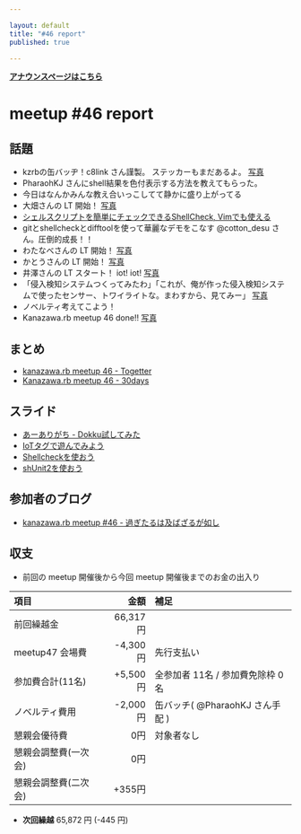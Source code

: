 ```yaml
---

layout: default
title: "#46 report"
published: true

---
```

<!-- 公開時は上記 published: false を true に変更する -->

<div style="text-align: left;"><a href="./"><strong>アナウンスページはこちら</strong></a></div>

# meetup #46 report

## 話題

<!-- 適宜サマライズを記入するか、twitter の #kzrb あたりからピックアップする -->

* kzrbの缶バッヂ！c8link さん謹製。 ステッカーもまだあるよ。 [写真](https://twitter.com/Yukimitsu_Izawa/status/744026676854677505/photo/1)
* PharaohKJ さんにshell結果を色付表示する方法を教えてもらった。
* 今日はなんかみんな教え合いっこしてて静かに盛り上がってる
* 大畑さんの LT 開始！ [写真](https://www.instagram.com/p/BGyP1-YQeqL/)
* [シェルスクリプトを簡単にチェックできるShellCheck, Vimでも使える](http://rcmdnk.github.io/blog/2014/11/26/computer-bash-zsh/)
* gitとshellcheckとdifftoolを使って華麗なデモをこなす @cotton_desu さん。圧倒的成長！！
* わたなべさんの LT 開始！ [写真](https://www.instagram.com/p/BGySE63Qetj/)
* かとうさんの LT 開始！ [写真](https://www.instagram.com/p/BGyUXywwehK/)
* 井澤さんの LT スタート！ iot! iot! [写真](https://www.instagram.com/p/BGyVYqPweiZ/)
* 「侵入検知システムつくってみたわ」「これが、俺が作った侵入検知システムで使ったセンサー、トワイライトな。まわすから、見てみー」 [写真](https://www.instagram.com/p/BGyWc3QwekA/)
* ノベルティ考えてこよう！
* Kanazawa.rb meetup 46 done!! [写真](https://www.instagram.com/p/BGydf0CQev8/)

## まとめ

<!-- Togetter, 30days のリンクをいれる -->

* [kanazawa.rb meetup 46 - Togetter](http://togetter.com/li/989194)
* [Kanazawa.rb meetup 46 - 30days](http://30d.jp/kzrb/36)


## スライド

* [あーありがち - Dokku試してみた](http://aligach.net/diary/20160515.html)
* [IoTタグで遊んでみよう](https://speakerdeck.com/yizawa/iottagudeyou-ndemiyou)
* [Shellcheckを使おう](http://www.slideshare.net/cottondesu/shell-01-shellcheck)
* [shUnit2を使おう](http://www.slideshare.net/cottondesu/shell-02-shunit2)

## 参加者のブログ

* [kanazawa.rb meetup #46 - 過ぎたるは及ばざるが如し](http://cotton-desu.hatenablog.com/entry/2016/06/20/225121)


## 収支

<!-- 適宜更新する(以下は前回のもの) -->

* 前回の meetup 開催後から今回 meetup 開催後までのお金の出入り

|項目                 |金額         |補足                                               |
|:--------------------|------------:|:--------------------------------------------------|
| 前回繰越金          |    66,317円 |                                                   |
| meetup47 会場費     |    -4,300円 | 先行支払い                                        |
| 参加費合計(11名)    |    +5,500円 | 全参加者 11名 / 参加費免除枠 0名                  |
| ノベルティ費用      |    -2,000円 | 缶バッチ( @PharaohKJ さん手配 )                   |
| 懇親会優待費        |         0円 | 対象者なし                                        |
| 懇親会調整費(一次会)|         0円 |                                                   |
| 懇親会調整費(二次会)|      +355円 |                                                   |

* **次回繰越**  65,872 円 (-445 円)
